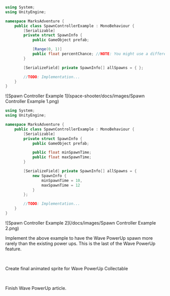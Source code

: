 ```cs
using System;
using UnityEngine;

namespace MarksAdventure {
    public class SpawnControllerExample : MonoBehaviour {
        [Serializable]
        private struct SpawnInfo {
            public GameObject prefab;

            [Range(0, 1)]
            public float percentChance; //NOTE: You might use a different scheme for determining how often your power-ups spawn.
        }

        [SerializeField] private SpawnInfo[] allSpawns = { };

        //TODO: Implementation...
    }
}
```

![Spawn Controller Example 1](space-shooter/docs/images/Spawn Controller Example 1.png)

```cs
using System;
using UnityEngine;

namespace MarksAdventure {
    public class SpawnControllerExample : MonoBehaviour {
        [Serializable]
        private struct SpawnInfo {
            public GameObject prefab;

            public float minSpawnTime;
            public float maxSpawnTime;
        }

        [SerializeField] private SpawnInfo[] allSpawns = {
            new SpawnInfo {
                minSpawnTime = 10,
                maxSpawnTime = 12
            }
        };

        //TODO: Implementation...
    }
}
```

![Spawn Controller Example 2](/docs/images/Spawn Controller Example 2.png)

Implement the above example to have the Wave PowerUp spawn more rarely than the existing power ups. This is the last of the Wave PowerUp feature.

<br />

Create final animated sprite for Wave PowerUp Collectable

<br />

Finish Wave PowerUp article.